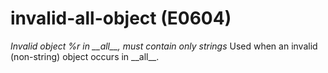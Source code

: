 # invalid-all-object (E0604)
*Invalid object %r in \_\_all\_\_, must contain only strings* Used when
an invalid (non-string) object occurs in \_\_all\_\_.

